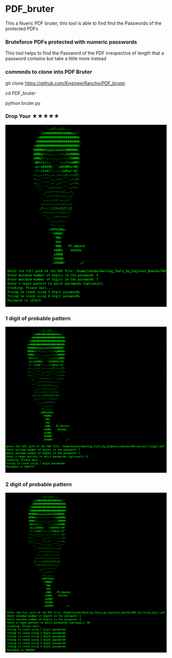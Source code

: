 # PDF_bruter
This a Nueric PDF bruter, this tool is able to find find the Passwords of the protected PDFs
### Bruteforce PDFs protected with numeric passwords

This tool helps to find the Password of the PDF irrespective of length that a password contains but take a little more instead

### commnds to clone into PDF Bruter

git clone https://github.com/EngineerRancho/PDF_bruter

cd PDF_bruter

python bruter.py

### Drop Your ★★★★★

![](.Screenshot1.png) 

### 1 digit of probable pattern

![](.Screenshot3.png)

### 2 digit of probable pattern

![](.Screenshot2.png)

